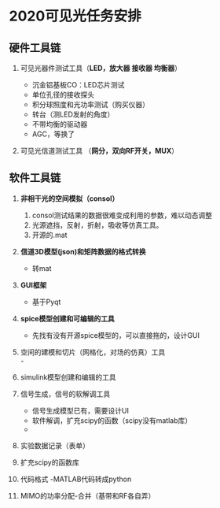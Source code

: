# 2020可见光任务安排  
## 硬件工具链  
1. 可见光器件测试工具（**LED，放大器 接收器 均衡器**）          
    - 沉金铝基板CO：LED芯片测试  
    - 单位孔径的接收探头  
    - 积分球照度和光功率测试（购买仪器）  
    - 转台（测LED发射的角度）  
    - 不带均衡的驱动器
    - AGC，等换了

2. 可见光信道测试工具  （**网分，双向RF开关，MUX**）


## 软件工具链  

  1. **非相干光的空间模拟（consol）**  

     1. consol测试结果的数据很难变成利用的参数，难以动态调整 
     2. 光源遮挡，反射，折射，吸收等仿真工具。
     3. 开源的.mat
  2. **信道3D模型(json)和矩阵数据的格式转换**  
        - 转mat
  3. **GUI框架**  
        - 基于Pyqt
  4. **spice模型创建和可编辑的工具**  
        - 先找有没有开源spice模型的，可以直接拖的，设计GUI
    
  5. 空间的建模和切片（网格化，对场的仿真）工具    
    - 
  6. simulink模型创建和编辑的工具   
  7. 信号生成，信号的软解调工具  
        - 信号生成模型已有，需要设计UI
        - 软件解调，扩充scipy的函数（scipy没有matlab库）  
        - 
  8. 实验数据记录（表单）  
  9. 扩充scipy的函数库  
  10. 代码格式
        -MATLAB代码转成python   
  11. MIMO的功率分配-合并（基带和RF各自弄）

  


